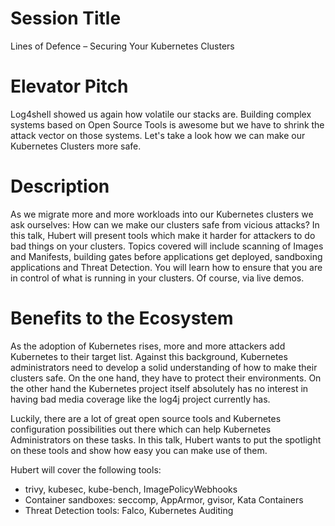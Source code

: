 # Session Title
Lines of Defence – Securing Your Kubernetes Clusters

# Elevator Pitch

Log4shell showed us again how volatile our stacks are. Building complex systems based on Open Source Tools is awesome but we have to shrink the attack vector on those systems. Let's take a look how we can make our Kubernetes Clusters more safe.

# Description

As we migrate more and more workloads into our Kubernetes clusters we ask ourselves: How can we make our clusters safe from vicious attacks? In this talk, Hubert will present tools which make it harder for attackers to do bad things on your clusters. Topics covered will include scanning of Images and Manifests, building gates before applications get deployed, sandboxing applications and Threat Detection. You will learn how to ensure that you are in control of what is running in your clusters. Of course, via live demos.

# Benefits to the Ecosystem

As the adoption of Kubernetes rises, more and more attackers add Kubernetes to their target list. Against this background, Kubernetes administrators need to develop a solid understanding of how to make their clusters safe. On the one hand, they have to protect their environments. On the other hand the Kubernetes project itself absolutely has no  interest in having bad media coverage like the log4j project currently has.

Luckily, there are a lot of great open source tools and Kubernetes configuration possibilities out there which can help Kubernetes Administrators on these tasks. In this talk, Hubert wants to put the spotlight on these tools and show how easy you can make use of them. 

Hubert will cover the following tools:
* trivy, kubesec, kube-bench, ImagePolicyWebhooks
* Container sandboxes: seccomp, AppArmor, gvisor, Kata Containers
* Threat Detection tools: Falco, Kubernetes Auditing

